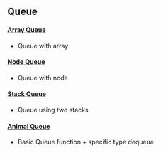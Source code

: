 Queue
---

#### [Array Queue](./ArrayQueue.java)

- Queue with array

#### [Node Queue](./NodeQueue.java)

- Queue with node

#### [Stack Queue](./StackQueue.java)

- Queue using two stacks

#### [Animal Queue](./AnimalQueue.java)

- Basic Queue function + specific type dequeue